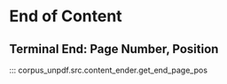 # End of Content

## Terminal End: Page Number, Position

::: corpus_unpdf.src.content_ender.get_end_page_pos
